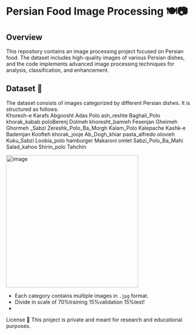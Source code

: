 # Persian Food Image Processing 🍽️📷  

## Overview  
This repository contains an image processing project focused on Persian food. The dataset includes high-quality images of various Persian dishes, and the code implements advanced image processing techniques for analysis, classification, and enhancement.

## Dataset 📂  
The dataset consists of images categorized by different Persian dishes. It is structured as follows:  
Khoresh-e Karafs
Abgoosht
Adas Polo
ash_reshte
Baghali_Polo
khorak_kabab
poloBerenj
Dolmeh
khoresht_bamieh
Fesenjan
Gheimeh
Ghormeh _Sabzi
Zereshk_Polo_Ba_Morgh
Kalam_Polo
Kalepache
Kashk-e Bademjan
Koofteh
khorak_jooje
Ab_Dogh_khiar
pasta_alfredo
olovieh
Kuku_Sabzi
Loobia_polo
hamburger
Makaroni
omlet
Sabzi_Polo_Ba_Mahi
Salad_kahoo
Shirin_polo
Tahchin

<img width="359" alt="image" src="https://github.com/user-attachments/assets/8b8498fb-7153-4bd2-b8aa-b61c071a218a" />



- Each category contains multiple images in `.jpg` format.
- Divide in scale of 70%training 15%validation 15%test!
- 


License 📜
This project is private and meant for research and educational purposes.
